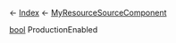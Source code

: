 ← [Index](Api-Index) ← [MyResourceSourceComponent](Sandbox.Game.EntityComponents.MyResourceSourceComponent)

[bool](System.Boolean) ProductionEnabled
